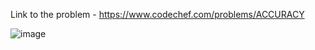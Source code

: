 Link to the problem - https://www.codechef.com/problems/ACCURACY


![image](https://user-images.githubusercontent.com/57552973/227209641-1e2f18a2-5fe3-4017-ace9-53cea2f59ca9.png)
